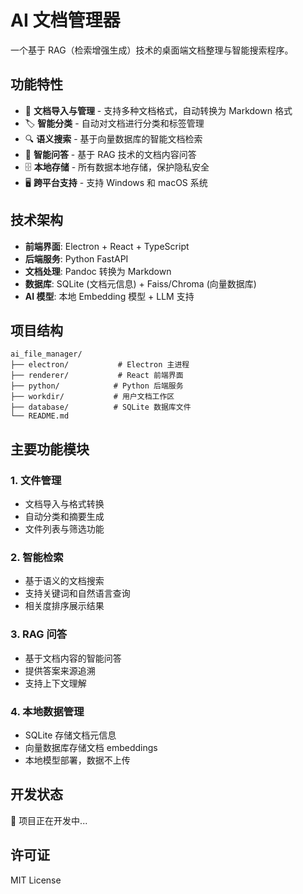 # AI 文档管理器

一个基于 RAG（检索增强生成）技术的桌面端文档整理与智能搜索程序。

## 功能特性

- 📁 **文档导入与管理** - 支持多种文档格式，自动转换为 Markdown 格式
- 🏷️ **智能分类** - 自动对文档进行分类和标签管理
- 🔍 **语义搜索** - 基于向量数据库的智能文档检索
- 💬 **智能问答** - 基于 RAG 技术的文档内容问答
- 🗄️ **本地存储** - 所有数据本地存储，保护隐私安全
- 🖥️ **跨平台支持** - 支持 Windows 和 macOS 系统

## 技术架构

- **前端界面**: Electron + React + TypeScript
- **后端服务**: Python FastAPI
- **文档处理**: Pandoc 转换为 Markdown
- **数据库**: SQLite (文档元信息) + Faiss/Chroma (向量数据库)
- **AI 模型**: 本地 Embedding 模型 + LLM 支持

## 项目结构

```
ai_file_manager/
├── electron/           # Electron 主进程
├── renderer/           # React 前端界面
├── python/            # Python 后端服务
├── workdir/           # 用户文档工作区
├── database/          # SQLite 数据库文件
└── README.md
```

## 主要功能模块

### 1. 文件管理
- 文档导入与格式转换
- 自动分类和摘要生成
- 文件列表与筛选功能

### 2. 智能检索
- 基于语义的文档搜索
- 支持关键词和自然语言查询
- 相关度排序展示结果

### 3. RAG 问答
- 基于文档内容的智能问答
- 提供答案来源追溯
- 支持上下文理解

### 4. 本地数据管理
- SQLite 存储文档元信息
- 向量数据库存储文档 embeddings
- 本地模型部署，数据不上传

## 开发状态

🚧 项目正在开发中...

## 许可证

MIT License